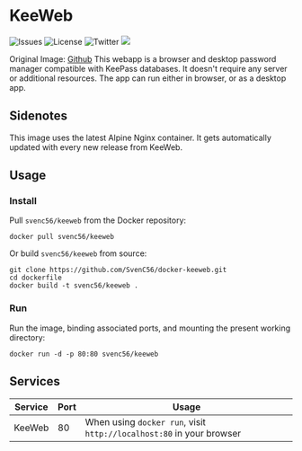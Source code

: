 # KeeWeb
![Issues](https://img.shields.io/github/issues/SvenC56/docker-keeweb) ![License](https://img.shields.io/github/license/SvenC56/docker-keeweb) ![Twitter](https://img.shields.io/twitter/url/https/github.com%2FSvenC56%2Fdocker-keeweb) [![](https://images.microbadger.com/badges/version/svenc56/keeweb.svg)](https://microbadger.com/images/svenc56/keeweb "Get your own version badge on microbadger.com")

Original Image: [Github](https://github.com/keeweb/keeweb)
This webapp is a browser and desktop password manager compatible with KeePass databases. It doesn't require any server or additional resources. The app can run either in browser, or as a desktop app.

## Sidenotes
This image uses the latest Alpine Nginx container. It gets automatically updated with every new release from KeeWeb.

## Usage

### Install

Pull `svenc56/keeweb` from the Docker repository:

    docker pull svenc56/keeweb


Or build `svenc56/keeweb` from source:

    git clone https://github.com/SvenC56/docker-keeweb.git
    cd dockerfile
    docker build -t svenc56/keeweb .

### Run

Run the image, binding associated ports, and mounting the present working
directory:

    docker run -d -p 80:80 svenc56/keeweb


## Services

Service     | Port | Usage
------------|------|------
KeeWeb      | 80 | When using `docker run`, visit `http://localhost:80` in your browser
